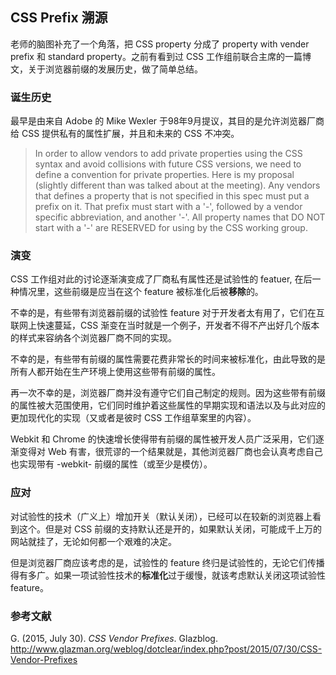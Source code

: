 ## CSS Prefix 溯源

老师的脑图补充了一个角落，把 CSS property 分成了 property with vender prefix 和 standard property。之前有看到过 CSS 工作组前联合主席的一篇博文，关于浏览器前缀的发展历史，做了简单总结。

### 诞生历史

最早是由来自 Adobe 的 Mike Wexler 于98年9月提议，其目的是允许浏览器厂商给 CSS 提供私有的属性扩展，并且和未来的 CSS 不冲突。

> In order to allow vendors to add private properties using the CSS syntax and avoid collisions with future CSS versions, we need to define a convention for private properties. Here is my proposal (slightly different than was talked about at the meeting). Any vendors that defines a property that is not specified in this spec must put a prefix on it. That prefix must start with a '-', followed by a vendor specific abbreviation, and another '-'. All property names that DO NOT start with a '-' are RESERVED for using by the CSS working group.

### 演变

CSS 工作组对此的讨论逐渐演变成了厂商私有属性还是试验性的 featuer, 在后一种情况里，这些前缀是应当在这个 feature 被标准化后被**移除**的。

不幸的是，有些带有浏览器前缀的试验性 feature 对于开发者太有用了，它们在互联网上快速蔓延，CSS 渐变在当时就是一个例子，开发者不得不产出好几个版本的样式来容纳各个浏览器厂商不同的实现。

不幸的是，有些带有前缀的属性需要花费非常长的时间来被标准化，由此导致的是所有人都开始在生产环境上使用这些带有前缀的属性。

再一次不幸的是，浏览器厂商并没有遵守它们自己制定的规则。因为这些带有前缀的属性被大范围使用，它们同时维护着这些属性的早期实现和语法以及与此对应的更加现代化的实现（又或者是彼时 CSS 工作组草案里的内容）。

Webkit 和 Chrome 的快速增长使得带有前缀的属性被开发人员广泛采用，它们逐渐变得对 Web 有害，很荒谬的一个结果就是，其他浏览器厂商也会认真考虑自己也实现带有 -webkit- 前缀的属性（或至少是模仿）。

### 应对

对试验性的技术（广义上）增加开关（默认关闭），已经可以在较新的浏览器上看到这个。但是对 CSS 前缀的支持默认还是开的，如果默认关闭，可能成千上万的网站就挂了，无论如何都一个艰难的决定。

但是浏览器厂商应该考虑的是，试验性的 feature 终归是试验性的，无论它们传播得有多广。如果一项试验性技术的**标准化**过于缓慢，就该考虑默认关闭这项试验性 feature。



### 参考文献

G. (2015, July 30). *CSS Vendor Prefixes*. Glazblog. http://www.glazman.org/weblog/dotclear/index.php?post/2015/07/30/CSS-Vendor-Prefixes